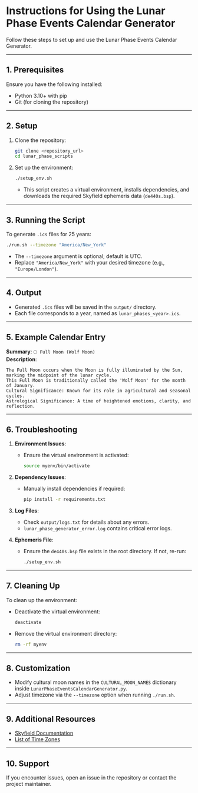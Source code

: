# Instructions for Using the Lunar Phase Events Calendar Generator

Follow these steps to set up and use the Lunar Phase Events Calendar Generator.

---

## **1. Prerequisites**
Ensure you have the following installed:
- Python 3.10+ with pip
- Git (for cloning the repository)

---

## **2. Setup**
1. Clone the repository:
   ```bash
   git clone <repository_url>
   cd lunar_phase_scripts
   ```

2. Set up the environment:
   ```bash
   ./setup_env.sh
   ```

   - This script creates a virtual environment, installs dependencies, and downloads the required Skyfield ephemeris data (`de440s.bsp`).

---

## **3. Running the Script**
To generate `.ics` files for 25 years:
```bash
./run.sh --timezone "America/New_York"
```

- The `--timezone` argument is optional; default is UTC.
- Replace `"America/New_York"` with your desired timezone (e.g., `"Europe/London"`).

---

## **4. Output**
- Generated `.ics` files will be saved in the `output/` directory.
- Each file corresponds to a year, named as `lunar_phases_<year>.ics`.

---

## **5. Example Calendar Entry**
**Summary**: `🌕 Full Moon (Wolf Moon)`  
**Description**:
```
The Full Moon occurs when the Moon is fully illuminated by the Sun, marking the midpoint of the lunar cycle.
This Full Moon is traditionally called the 'Wolf Moon' for the month of January.
Cultural Significance: Known for its role in agricultural and seasonal cycles.
Astrological Significance: A time of heightened emotions, clarity, and reflection.
```

---

## **6. Troubleshooting**
1. **Environment Issues**:
   - Ensure the virtual environment is activated:
     ```bash
     source myenv/bin/activate
     ```

2. **Dependency Issues**:
   - Manually install dependencies if required:
     ```bash
     pip install -r requirements.txt
     ```

3. **Log Files**:
   - Check `output/logs.txt` for details about any errors.
   - `lunar_phase_generator_error.log` contains critical error logs.

4. **Ephemeris File**:
   - Ensure the `de440s.bsp` file exists in the root directory. If not, re-run:
     ```bash
     ./setup_env.sh
     ```

---

## **7. Cleaning Up**
To clean up the environment:
- Deactivate the virtual environment:
  ```bash
  deactivate
  ```
- Remove the virtual environment directory:
  ```bash
  rm -rf myenv
  ```

---

## **8. Customization**
- Modify cultural moon names in the `CULTURAL_MOON_NAMES` dictionary inside `LunarPhaseEventsCalendarGenerator.py`.
- Adjust timezone via the `--timezone` option when running `./run.sh`.

---

## **9. Additional Resources**
- [Skyfield Documentation](https://rhodesmill.org/skyfield/)
- [List of Time Zones](https://en.wikipedia.org/wiki/List_of_tz_database_time_zones)

---

## **10. Support**
If you encounter issues, open an issue in the repository or contact the project maintainer.
